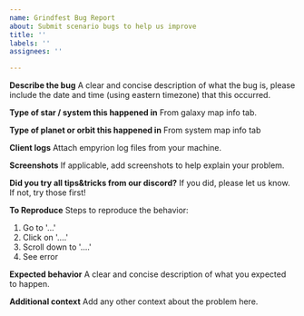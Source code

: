 ```yaml
---
name: Grindfest Bug Report
about: Submit scenario bugs to help us improve
title: ''
labels: ''
assignees: ''

---
```


**Describe the bug**
A clear and concise description of what the bug is, please include the date and time (using eastern timezone) that this occurred.

**Type of star / system this happened in**
From galaxy map info tab.

**Type of planet or orbit this happened in**
From system map info tab

**Client logs**
Attach empyrion log files from your machine.

**Screenshots**
If applicable, add screenshots to help explain your problem.

**Did you try all tips&tricks from our discord?**
If you did, please let us know.  If not, try those first!

**To Reproduce**
Steps to reproduce the behavior:
1. Go to '...'
2. Click on '....'
3. Scroll down to '....'
4. See error

**Expected behavior**
A clear and concise description of what you expected to happen.

**Additional context**
Add any other context about the problem here.
